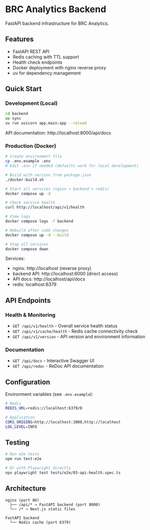 # BRC Analytics Backend

FastAPI backend infrastructure for BRC Analytics.

## Features

- FastAPI REST API
- Redis caching with TTL support
- Health check endpoints
- Docker deployment with nginx reverse proxy
- uv for dependency management

## Quick Start

### Development (Local)

```bash
cd backend
uv sync
uv run uvicorn app.main:app --reload
```

API documentation: http://localhost:8000/api/docs

### Production (Docker)

```bash
# Create environment file
cp .env.example .env
# Edit .env if needed (defaults work for local development)

# Build with version from package.json
./docker-build.sh

# Start all services (nginx + backend + redis)
docker compose up -d

# Check service health
curl http://localhost/api/v1/health

# View logs
docker compose logs -f backend

# Rebuild after code changes
docker compose up -d --build

# Stop all services
docker compose down
```

Services:

- nginx: http://localhost (reverse proxy)
- backend API: http://localhost:8000 (direct access)
- API docs: http://localhost/api/docs
- redis: localhost:6379

## API Endpoints

### Health & Monitoring

- `GET /api/v1/health` - Overall service health status
- `GET /api/v1/cache/health` - Redis cache connectivity check
- `GET /api/v1/version` - API version and environment information

### Documentation

- `GET /api/docs` - Interactive Swagger UI
- `GET /api/redoc` - ReDoc API documentation

## Configuration

Environment variables (see `.env.example`):

```bash
# Redis
REDIS_URL=redis://localhost:6379/0

# Application
CORS_ORIGINS=http://localhost:3000,http://localhost
LOG_LEVEL=INFO
```

## Testing

```bash
# Run e2e tests
npm run test:e2e

# Or with Playwright directly
npx playwright test tests/e2e/03-api-health.spec.ts
```

## Architecture

```
nginx (port 80)
  ├── /api/* → FastAPI backend (port 8000)
  └── /* → Next.js static files

FastAPI backend
  └── Redis cache (port 6379)
```
